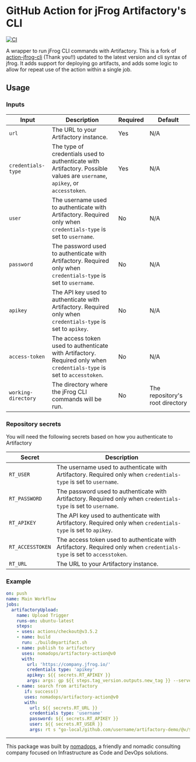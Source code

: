 # GitHub Action for jFrog Artifactory's CLI

[![CI](https://github.com/nomadops/artifactory-action/actions/workflows/ci.yaml/badge.svg)](https://github.com/nomadops/artifactory-action/actions/workflows/ci.yaml)

A wrapper to run jFrog CLI commands with Artifactory. This is a fork of [action-jfrog-cli](https://github.com/advancedcsg-open/action-jfrog-cli) (Thank you!!) updated to the latest version and cli syntax of jfrog. It adds support for deploying go artifacts, and adds some logic to allow for repeat use of the action within a single job.

## Usage

### Inputs

| Input | Description | Required | Default |
| --- | --- | --- | --- |
| `url` | The URL to your Artifactory instance. | Yes | N/A |
| `credentials-type` | The type of credentials used to authenticate with Artifactory. Possible values are `username`, `apikey`, or `accesstoken`. | Yes | N/A |
| `user` | The username used to authenticate with Artifactory. Required only when `credentials-type` is set to `username`. | No | N/A |
| `password` | The password used to authenticate with Artifactory. Required only when `credentials-type` is set to `username`. | No | N/A |
| `apikey` | The API key used to authenticate with Artifactory. Required only when `credentials-type` is set to `apikey`. | No | N/A |
| `access-token` | The access token used to authenticate with Artifactory. Required only when `credentials-type` is set to `accesstoken`. | No | N/A |
| `working-directory` | The directory where the jFrog CLI commands will be run. | No | The repository's root directory |

### Repository secrets

You will need the following secrets based on how you authenticate to  Artifactory

| Secret | Description |
| --- | --- |
| `RT_USER` | The username used to authenticate with Artifactory. Required only when `credentials-type` is set to `username`. |
| `RT_PASSWORD` | The password used to authenticate with Artifactory. Required only when `credentials-type` is set to `username`. |
| `RT_APIKEY` | The API key used to authenticate with Artifactory. Required only when `credentials-type` is set to `apikey`. |
| `RT_ACCESSTOKEN` | The access token used to authenticate with Artifactory. Required only when `credentials-type` is set to `accesstoken`. |
| `RT_URL` | The URL to your Artifactory instance. |

### Example

```yaml
on: push
name: Main Workflow
jobs:
  artifactoryUpload:
    name: Upload Trigger
    runs-on: ubuntu-latest
    steps:
    - uses: actions/checkout@v3.5.2
    - name: build
      run: ./buildmyartifact.sh
    - name: publish to artifactory
      uses: nomadops/artifactory-action@v0
      with:
        url: 'https://company.jfrog.io/'
        credentials type: 'apikey'
        apikey: ${{ secrets.RT_APIKEY }}
        args: args: gp ${{ steps.tag_version.outputs.new_tag }} --server-id rt-server
    - name: search from artifactory
       if: success()
       uses: nomadops/artifactory-action@v0
       with:
         url: ${{ secrets.RT_URL }}
         credentials type: 'username'
         password: ${{ secrets.RT_APIKEY }}
         user: ${{ secrets.RT_USER }}
         args: rt s "go-local/github.com/username/artifactory-demo/@v/${{ steps.tag_version.outputs.new_tag }}.zip" --include-dirs --recursive
```

---

This package was built by [nomadops](https://nomadops.io), a friendly and nomadic consulting company focused on Infrastructure as Code and DevOps solutions.